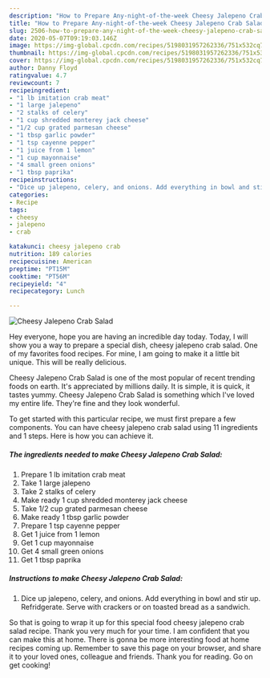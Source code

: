 ```yaml
---
description: "How to Prepare Any-night-of-the-week Cheesy Jalepeno Crab Salad"
title: "How to Prepare Any-night-of-the-week Cheesy Jalepeno Crab Salad"
slug: 2506-how-to-prepare-any-night-of-the-week-cheesy-jalepeno-crab-salad
date: 2020-05-07T09:19:03.146Z
image: https://img-global.cpcdn.com/recipes/5198031957262336/751x532cq70/cheesy-jalepeno-crab-salad-recipe-main-photo.jpg
thumbnail: https://img-global.cpcdn.com/recipes/5198031957262336/751x532cq70/cheesy-jalepeno-crab-salad-recipe-main-photo.jpg
cover: https://img-global.cpcdn.com/recipes/5198031957262336/751x532cq70/cheesy-jalepeno-crab-salad-recipe-main-photo.jpg
author: Danny Floyd
ratingvalue: 4.7
reviewcount: 7
recipeingredient:
- "1 lb imitation crab meat"
- "1 large jalepeno"
- "2 stalks of celery"
- "1 cup shredded monterey jack cheese"
- "1/2 cup grated parmesan cheese"
- "1 tbsp garlic powder"
- "1 tsp cayenne pepper"
- "1 juice from 1 lemon"
- "1 cup mayonnaise"
- "4 small green onions"
- "1 tbsp paprika"
recipeinstructions:
- "Dice up jalepeno, celery, and onions. Add everything in bowl and stir up. Refridgerate. Serve with crackers or on toasted bread as a sandwich."
categories:
- Recipe
tags:
- cheesy
- jalepeno
- crab

katakunci: cheesy jalepeno crab 
nutrition: 189 calories
recipecuisine: American
preptime: "PT15M"
cooktime: "PT56M"
recipeyield: "4"
recipecategory: Lunch

---
```



![Cheesy Jalepeno Crab Salad](https://img-global.cpcdn.com/recipes/5198031957262336/751x532cq70/cheesy-jalepeno-crab-salad-recipe-main-photo.jpg)

Hey everyone, hope you are having an incredible day today. Today, I will show you a way to prepare a special dish, cheesy jalepeno crab salad. One of my favorites food recipes. For mine, I am going to make it a little bit unique. This will be really delicious.

Cheesy Jalepeno Crab Salad is one of the most popular of recent trending foods on earth. It's appreciated by millions daily. It is simple, it is quick, it tastes yummy. Cheesy Jalepeno Crab Salad is something which I've loved my entire life. They're fine and they look wonderful.




To get started with this particular recipe, we must first prepare a few components. You can have cheesy jalepeno crab salad using 11 ingredients and 1 steps. Here is how you can achieve it.

<!--inarticleads1-->

##### The ingredients needed to make Cheesy Jalepeno Crab Salad:

1. Prepare 1 lb imitation crab meat
1. Take 1 large jalepeno
1. Take 2 stalks of celery
1. Make ready 1 cup shredded monterey jack cheese
1. Take 1/2 cup grated parmesan cheese
1. Make ready 1 tbsp garlic powder
1. Prepare 1 tsp cayenne pepper
1. Get 1 juice from 1 lemon
1. Get 1 cup mayonnaise
1. Get 4 small green onions
1. Get 1 tbsp paprika




<!--inarticleads2-->

##### Instructions to make Cheesy Jalepeno Crab Salad:

1. Dice up jalepeno, celery, and onions. Add everything in bowl and stir up. Refridgerate. Serve with crackers or on toasted bread as a sandwich.




So that is going to wrap it up for this special food cheesy jalepeno crab salad recipe. Thank you very much for your time. I am confident that you can make this at home. There is gonna be more interesting food at home recipes coming up. Remember to save this page on your browser, and share it to your loved ones, colleague and friends. Thank you for reading. Go on get cooking!
